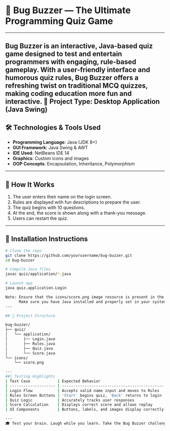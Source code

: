 # 🐞 Bug Buzzer — The Ultimate Programming Quiz Game
---
**Bug Buzzer** is an interactive, Java-based quiz game designed to test and entertain programmers with engaging, rule-based gameplay. With a user-friendly interface and humorous quiz rules, Bug Buzzer offers a refreshing twist on traditional MCQ quizzes, making coding education more fun and interactive.
📌 Project Type: Desktop Application (Java Swing)  
---

## 🛠️ Technologies & Tools Used

- **Programming Language**: Java (JDK 8+)
- **GUI Framework**: Java Swing & AWT
- **IDE Used**: NetBeans IDE 14
- **Graphics**: Custom icons and images
- **OOP Concepts**: Encapsulation, Inheritance, Polymorphism

---
## 🧩 How It Works

1. The user enters their name on the login screen.
2. Rules are displayed with fun descriptions to prepare the user.
3. The quiz begins with 10 questions.
4. At the end, the score is shown along with a thank-you message.
5. Users can restart the quiz.
   
---

## 🚀 Installation Instructions

```bash
# Clone the repo
git clone https://github.com/yourusername/bug-buzzer.git
cd bug-buzzer

# Compile Java files
javac quiz/application/*.java

# Launch app
java quiz.application.Login

Note: Ensure that the icons/score.png image resource is present in the correct directory structure (icons folder in your classpath).
      Make sure you have Java installed and properly set in your system path.
---

## 📁 Project Structure

bug-buzzer/
├── quiz/
│   └── application/
│       ├── Login.java
│       ├── Rules.java
│       ├── Quiz.java
│       └── Score.java
└── icons/
    └── score.png

---
##🧪 Testing Highlights
| Test Case            | Expected Behavior                             |
| -------------------- | --------------------------------------------- |
| Login Flow           | Accepts valid name input and moves to Rules   |
| Rules Screen Buttons | 'Start' begins quiz, 'Back' returns to login  |
| Quiz Logic           | Accurately tracks user responses              |
| Score Calculation    | Displays correct score and allows replay      |
| UI Components        | Buttons, labels, and images display correctly |

---
🎓 Test your brain. Laugh while you learn. Take the Bug Buzzer challenge today!

